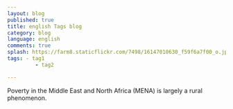 ```yaml
---
layout: blog
published: true
title: english Tags blog
category: blog
language: english
comments: true
splash: https://farm8.staticflickr.com/7498/16147010630_f59f6a7f00_o.jpg
tags: - tag1
         - tag2

---
```


Poverty in the Middle East and North Africa (MENA) is largely a rural phenomenon.